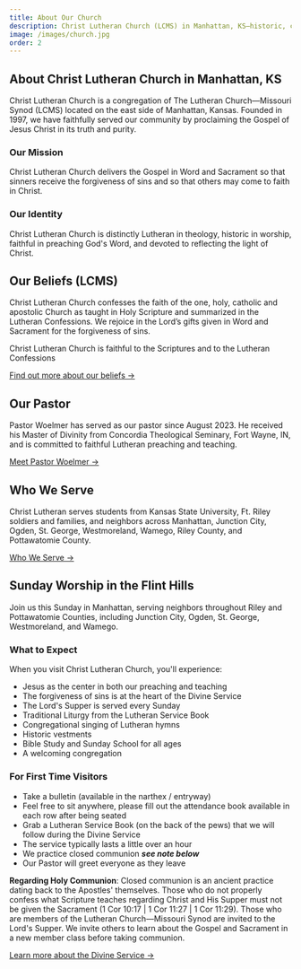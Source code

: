 ```yaml
---
title: About Our Church
description: Christ Lutheran Church (LCMS) in Manhattan, KS—historic, confessional worship and Christ‑centered teaching for the Flint Hills.
image: /images/church.jpg
order: 2
---
```


## About Christ Lutheran Church in Manhattan, KS

Christ Lutheran Church is a congregation of The Lutheran Church—Missouri Synod (LCMS) located on the east side of Manhattan, Kansas. Founded in 1997, we have faithfully served our community by proclaiming the Gospel of Jesus Christ in its truth and purity.

### Our Mission

Christ Lutheran Church delivers the Gospel in Word and Sacrament so that sinners receive the forgiveness of sins ​and so that others may come to faith in Christ.

### Our Identity

Christ Lutheran Church is distinctly Lutheran in theology, historic in worship, faithful in preaching God's Word, and devoted to reflecting the light of Christ.

## Our Beliefs (LCMS)

Christ Lutheran Church confesses the faith of the one, holy, catholic and apostolic Church as taught in Holy Scripture and summarized in the Lutheran Confessions. We rejoice in the Lord’s gifts given in Word and Sacrament for the forgiveness of sins.

Christ Lutheran Church is faithful to the Scriptures and to the Lutheran Confessions

[Find out more about our beliefs →](/beliefs/)

## Our Pastor

Pastor Woelmer has served as our pastor since August 2023. He received his Master of Divinity from Concordia Theological Seminary, Fort Wayne, IN, and is committed to faithful Lutheran preaching and teaching.

[Meet Pastor Woelmer →](/our-pastor/)

## Who We Serve

Christ Lutheran serves students from Kansas State University, Ft. Riley soldiers and families, and neighbors across Manhattan, Junction City, Ogden, St. George, Westmoreland, Wamego, Riley County, and Pottawatomie County.

[Who We Serve →](/who-we-serve/)

## Sunday Worship in the Flint Hills

Join us this Sunday in Manhattan, serving neighbors throughout Riley and Pottawatomie Counties, including Junction City, Ogden, St. George, Westmoreland, and Wamego.

### What to Expect

When you visit Christ Lutheran Church, you'll experience:

- Jesus as the center in both our preaching and teaching
- The forgiveness of sins is at the heart of the Divine Service
- The Lord's Supper is served every Sunday
- Traditional Liturgy from the Lutheran Service Book
- Congregational singing of Lutheran hymns
- Historic vestments
- Bible Study and Sunday School for all ages
- A welcoming congregation

### For First Time Visitors

- Take a bulletin (available in the narthex / entryway)
- Feel free to sit anywhere, please fill out the attendance book available in each row after being seated
- Grab a Lutheran Service Book (on the back of the pews) that we will follow during the Divine Service
- The service typically lasts a little over an hour
- We practice closed communion ***see note below***
- Our Pastor will greet everyone as they leave

**Regarding Holy Communion**: Closed communion is an ancient practice dating back to the Apostles' themselves. Those who do not properly confess what Scripture teaches regarding Christ and His Supper must not be given the Sacrament (1 Cor 10:17 | 1 Cor 11:27 | 1 Cor 11:29). Those who are members of the Lutheran Church—Missouri Synod are invited to the Lord's Supper. We invite others to learn about the Gospel and Sacrament in a new member class before taking communion.

[Learn more about the Divine Service →](/divine-service/)
